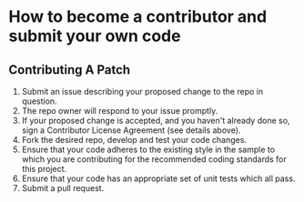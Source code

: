 # How to become a contributor and submit your own code


## Contributing A Patch

1. Submit an issue describing your proposed change to the repo in question.
2. The repo owner will respond to your issue promptly.
3. If your proposed change is accepted, and you haven't already done so, sign a
   Contributor License Agreement (see details above).
4. Fork the desired repo, develop and test your code changes.
5. Ensure that your code adheres to the existing style in the sample to which
   you are contributing  for the recommended coding standards for this project.
6. Ensure that your code has an appropriate set of unit tests which all pass.
7. Submit a pull request.

